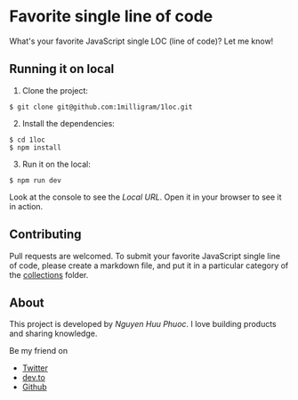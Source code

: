 # Favorite single line of code

What's your favorite JavaScript single LOC (line of code)? Let me know!

## Running it on local

1. Clone the project:

```shell
$ git clone git@github.com:1milligram/1loc.git
```

2. Install the dependencies:

```shell
$ cd 1loc
$ npm install
```

3. Run it on the local:

```shell
$ npm run dev
```

Look at the console to see the _Local URL_. Open it in your browser to see it in action.

## Contributing

Pull requests are welcomed. To submit your favorite JavaScript single line of code, please create a markdown file, and put it in
a particular category of the [collections](collections) folder.

## About

This project is developed by _Nguyen Huu Phuoc_. I love building products and sharing knowledge.

Be my friend on

-   [Twitter](https://twitter.com/nghuuphuoc)
-   [dev.to](https://dev.to/phuocng)
-   [Github](https://github.com/phuoc-ng)

